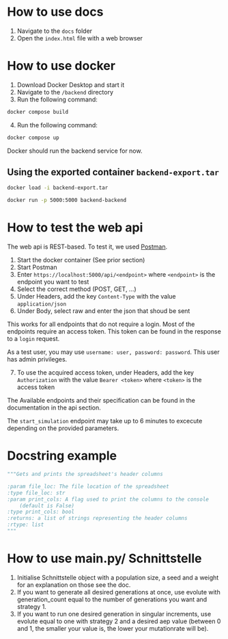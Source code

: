 # How to use docs
1. Navigate to the ```docs``` folder
2. Open the ```index.html``` file with a web browser

# How to use docker
1. Download Docker Desktop and start it
2. Navigate to the ```/backend``` directory
3. Run the following command:
```bash
docker compose build
```
4. Run the following command:
```bash
docker compose up
```
Docker should run the backend service for now.

## Using the exported container ```backend-export.tar```
```bash
docker load -i backend-export.tar
```

```bash
docker run -p 5000:5000 backend-backend
```

# How to test the web api
The web api is REST-based. To test it, we used [Postman](https://www.postman.com/downloads/).

1. Start the docker container (See prior section)
2. Start Postman
3. Enter ```https://localhost:5000/api/<endpoint>``` where ```<endpoint>``` is
   the endpoint you want to test
4. Select the correct method (POST, GET, ...)
5. Under Headers, add the key ```Content-Type``` with the value ```application/json```
6. Under Body, select raw and enter the json that shoud be sent

This works for all endpoints that do not require a login. Most of the endpoints
require an access token. This token can be found in the response to a ```login``` request.

As a test user, you may use ```username: user, password: password```. This user has admin privileges.

7. To use the acquired access token, under Headers, add the key ```Authorization``` with the value
   ```Bearer <token>``` where ```<token>``` is the access token

The Available endpoints and their specification can be found in the documentation in the api section.

The ```start_simulation``` endpoint may take up to 6 minutes to excecute depending on the provided
parameters.

# Docstring example
```python
"""Gets and prints the spreadsheet's header columns

:param file_loc: The file location of the spreadsheet
:type file_loc: str
:param print_cols: A flag used to print the columns to the console
    (default is False)
:type print_cols: bool
:returns: a list of strings representing the header columns
:rtype: list
"""
```

# How to use main.py/ Schnittstelle
1.  Initialise Schnittstelle object with a population size, a seed and a weight for an explanation on those see the doc.
2. If you want to generate all desired generations at once, use evolute with generation_count equal to the number of generations you want and strategy 1.
3. If you want to run one desired generation in singular increments, use evolute equal to one with strategy 2 and a desired aep value (between 0 and 1, the smaller your value is, the lower your mutationrate will be).
